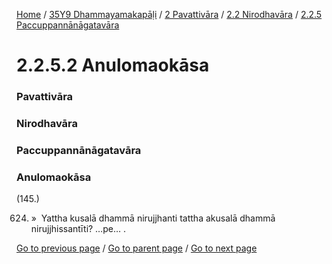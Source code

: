 
[Home](/) / [35Y9 Dhammayamakapāḷi](/tipitaka/35Y9.md) / [2 Pavattivāra](/tipitaka/35Y9/2.md) / [2.2 Nirodhavāra](/tipitaka/35Y9/2/2.2.md) / [2.2.5 Paccuppannānāgatavāra](/tipitaka/35Y9/2/2.2/2.2.5.md)

# 2.2.5.2 Anulomaokāsa

### Pavattivāra

### Nirodhavāra

### Paccuppannānāgatavāra

### Anulomaokāsa

(145.)

624. »  Yattha kusalā dhammā nirujjhanti tattha akusalā dhammā nirujjhissantīti? …pe… .

[Go to previous page](/tipitaka/35Y9/2/2.2/2.2.5/2.2.5.1.md) / [Go to parent page](/tipitaka/35Y9/2/2.2/2.2.5.md) / [Go to next page](/tipitaka/35Y9/2/2.2/2.2.5/2.2.5.3.md)


